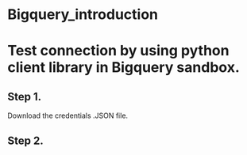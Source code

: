 # Bigquery_introduction

Test connection by using python client library in Bigquery sandbox.
===

Step 1.
---

Download the credentials .JSON file.

Step 2.
---


